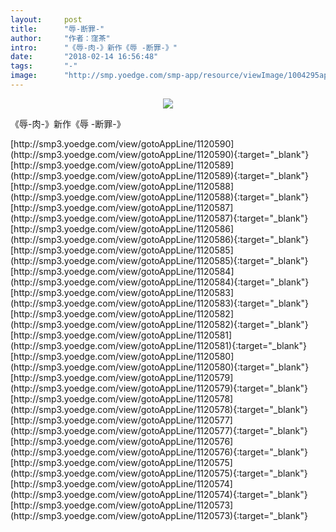 ```yaml
---
layout:     post
title:      "辱-断罪-"
author:     "作者：窪茶"
intro:      "《辱-肉-》新作《辱 -断罪-》"
date:       "2018-02-14 16:56:48"
tags:       "-"
image:      "http://smp.yoedge.com/smp-app/resource/viewImage/1004295appline.png"
---
```

<div style="text-align: center">
<p><img src="http://smp.yoedge.com/smp-app/resource/viewImage/1004295appline.png"/></p>
</div>
<p class="post-meta">
<span>《辱-肉-》新作《辱 -断罪-》</span>
</p>
[http://smp3.yoedge.com/view/gotoAppLine/1120590](http://smp3.yoedge.com/view/gotoAppLine/1120590){:target="_blank"}
[http://smp3.yoedge.com/view/gotoAppLine/1120589](http://smp3.yoedge.com/view/gotoAppLine/1120589){:target="_blank"}
[http://smp3.yoedge.com/view/gotoAppLine/1120588](http://smp3.yoedge.com/view/gotoAppLine/1120588){:target="_blank"}
[http://smp3.yoedge.com/view/gotoAppLine/1120587](http://smp3.yoedge.com/view/gotoAppLine/1120587){:target="_blank"}
[http://smp3.yoedge.com/view/gotoAppLine/1120586](http://smp3.yoedge.com/view/gotoAppLine/1120586){:target="_blank"}
[http://smp3.yoedge.com/view/gotoAppLine/1120585](http://smp3.yoedge.com/view/gotoAppLine/1120585){:target="_blank"}
[http://smp3.yoedge.com/view/gotoAppLine/1120584](http://smp3.yoedge.com/view/gotoAppLine/1120584){:target="_blank"}
[http://smp3.yoedge.com/view/gotoAppLine/1120583](http://smp3.yoedge.com/view/gotoAppLine/1120583){:target="_blank"}
[http://smp3.yoedge.com/view/gotoAppLine/1120582](http://smp3.yoedge.com/view/gotoAppLine/1120582){:target="_blank"}
[http://smp3.yoedge.com/view/gotoAppLine/1120581](http://smp3.yoedge.com/view/gotoAppLine/1120581){:target="_blank"}
[http://smp3.yoedge.com/view/gotoAppLine/1120580](http://smp3.yoedge.com/view/gotoAppLine/1120580){:target="_blank"}
[http://smp3.yoedge.com/view/gotoAppLine/1120579](http://smp3.yoedge.com/view/gotoAppLine/1120579){:target="_blank"}
[http://smp3.yoedge.com/view/gotoAppLine/1120578](http://smp3.yoedge.com/view/gotoAppLine/1120578){:target="_blank"}
[http://smp3.yoedge.com/view/gotoAppLine/1120577](http://smp3.yoedge.com/view/gotoAppLine/1120577){:target="_blank"}
[http://smp3.yoedge.com/view/gotoAppLine/1120576](http://smp3.yoedge.com/view/gotoAppLine/1120576){:target="_blank"}
[http://smp3.yoedge.com/view/gotoAppLine/1120575](http://smp3.yoedge.com/view/gotoAppLine/1120575){:target="_blank"}
[http://smp3.yoedge.com/view/gotoAppLine/1120574](http://smp3.yoedge.com/view/gotoAppLine/1120574){:target="_blank"}
[http://smp3.yoedge.com/view/gotoAppLine/1120573](http://smp3.yoedge.com/view/gotoAppLine/1120573){:target="_blank"}


